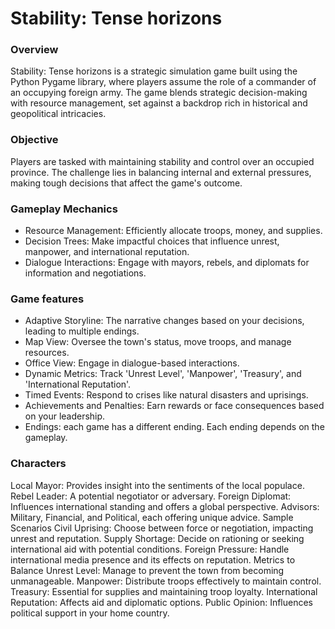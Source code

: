 <h1>Stability: Tense horizons</h1>
<h3>Overview</h3>
Stability: Tense horizons is a strategic simulation game built using the Python Pygame library, where players assume the role of a commander of an occupying foreign army. The game blends strategic decision-making with resource management, set against a backdrop rich in historical and geopolitical intricacies.

<h3>Objective</h3>
Players are tasked with maintaining stability and control over an occupied province. The challenge lies in balancing internal and external pressures, making tough decisions that affect the game's outcome.

<h3>Gameplay Mechanics</h3>
<ul>
  <ul></ul>
  <li>Resource Management: Efficiently allocate troops, money, and supplies.</li>
  <li>Decision Trees: Make impactful choices that influence unrest, manpower, and international reputation.</li>
  <li>Dialogue Interactions: Engage with mayors, rebels, and diplomats for information and negotiations.</li>
</ul>



<h3>Game features</h3>
<ul>
  <li>Adaptive Storyline: The narrative changes based on your decisions, leading to multiple endings.</li>
  <li>Map View: Oversee the town's status, move troops, and manage resources.</li>
  <li>Office View: Engage in dialogue-based interactions.</li>
  <li>Dynamic Metrics: Track 'Unrest Level', 'Manpower', 'Treasury', and 'International Reputation'.</li>
  <li>Timed Events: Respond to crises like natural disasters and uprisings.</li>
  <li>Achievements and Penalties: Earn rewards or face consequences based on your leadership.</li>
  <li>Endings: each game has a different ending. Each ending depends on the gameplay.</li>
</ul>


<h3>Characters</h3>
Local Mayor: Provides insight into the sentiments of the local populace.
Rebel Leader: A potential negotiator or adversary.
Foreign Diplomat: Influences international standing and offers a global perspective.
Advisors: Military, Financial, and Political, each offering unique advice.
Sample Scenarios
Civil Uprising: Choose between force or negotiation, impacting unrest and reputation.
Supply Shortage: Decide on rationing or seeking international aid with potential conditions.
Foreign Pressure: Handle international media presence and its effects on reputation.
Metrics to Balance
Unrest Level: Manage to prevent the town from becoming unmanageable.
Manpower: Distribute troops effectively to maintain control.
Treasury: Essential for supplies and maintaining troop loyalty.
International Reputation: Affects aid and diplomatic options.
Public Opinion: Influences political support in your home country.
